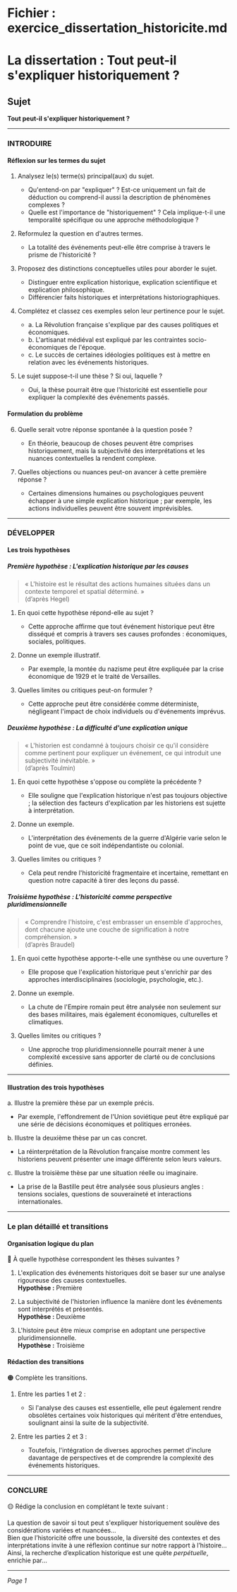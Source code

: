 # Fichier : exercice_dissertation_historicite.md

# La dissertation : Tout peut-il s'expliquer historiquement ?

## Sujet
**Tout peut-il s'expliquer historiquement ?**

---

### INTRODUIRE

#### Réflexion sur les termes du sujet

1. Analysez le(s) terme(s) principal(aux) du sujet.
   - Qu'entend-on par "expliquer" ? Est-ce uniquement un fait de déduction ou comprend-il aussi la description de phénomènes complexes ?
   - Quelle est l'importance de "historiquement" ? Cela implique-t-il une temporalité spécifique ou une approche méthodologique ?
  
2. Reformulez la question en d'autres termes.
   - La totalité des événements peut-elle être comprise à travers le prisme de l'historicité ?
  
3. Proposez des distinctions conceptuelles utiles pour aborder le sujet.
   - Distinguer entre explication historique, explication scientifique et explication philosophique.
   - Différencier faits historiques et interprétations historiographiques.

4. Complétez et classez ces exemples selon leur pertinence pour le sujet.
   - a. La Révolution française s'explique par des causes politiques et économiques.
   - b. L'artisanat médiéval est expliqué par les contraintes socio-économiques de l'époque.
   - c. Le succès de certaines idéologies politiques est à mettre en relation avec les événements historiques.

5. Le sujet suppose-t-il une thèse ? Si oui, laquelle ?
   - Oui, la thèse pourrait être que l'historicité est essentielle pour expliquer la complexité des événements passés.

#### Formulation du problème

6. Quelle serait votre réponse spontanée à la question posée ?
   - En théorie, beaucoup de choses peuvent être comprises historiquement, mais la subjectivité des interprétations et les nuances contextuelles la rendent complexe.

7. Quelles objections ou nuances peut-on avancer à cette première réponse ?
   - Certaines dimensions humaines ou psychologiques peuvent échapper à une simple explication historique ; par exemple, les actions individuelles peuvent être souvent imprévisibles.

---

### DÉVELOPPER

#### Les trois hypothèses

##### Première hypothèse : L'explication historique par les causes

> « L'histoire est le résultat des actions humaines situées dans un contexte temporel et spatial déterminé. »  
> (d’après Hegel)

1. En quoi cette hypothèse répond-elle au sujet ?
   - Cette approche affirme que tout événement historique peut être disséqué et compris à travers ses causes profondes : économiques, sociales, politiques.
  
2. Donne un exemple illustratif.
   - Par exemple, la montée du nazisme peut être expliquée par la crise économique de 1929 et le traité de Versailles.
  
3. Quelles limites ou critiques peut-on formuler ?
   - Cette approche peut être considérée comme déterministe, négligeant l'impact de choix individuels ou d'événements imprévus.

##### Deuxième hypothèse : La difficulté d'une explication unique

> « L'historien est condamné à toujours choisir ce qu'il considère comme pertinent pour expliquer un événement, ce qui introduit une subjectivité inévitable. »  
> (d’après Toulmin)

1. En quoi cette hypothèse s'oppose ou complète la précédente ?
   - Elle souligne que l'explication historique n'est pas toujours objective ; la sélection des facteurs d'explication par les historiens est sujette à interprétation.

2. Donne un exemple.
   - L'interprétation des événements de la guerre d'Algérie varie selon le point de vue, que ce soit indépendantiste ou colonial.

3. Quelles limites ou critiques ?
   - Cela peut rendre l'historicité fragmentaire et incertaine, remettant en question notre capacité à tirer des leçons du passé.

##### Troisième hypothèse : L'historicité comme perspective pluridimensionnelle

> « Comprendre l'histoire, c'est embrasser un ensemble d'approches, dont chacune ajoute une couche de signification à notre compréhension. »  
> (d’après Braudel)

1. En quoi cette hypothèse apporte-t-elle une synthèse ou une ouverture ?
   - Elle propose que l'explication historique peut s'enrichir par des approches interdisciplinaires (sociologie, psychologie, etc.).

2. Donne un exemple.
   - La chute de l'Empire romain peut être analysée non seulement sur des bases militaires, mais également économiques, culturelles et climatiques.

3. Quelles limites ou critiques ?
   - Une approche trop pluridimensionnelle pourrait mener à une complexité excessive sans apporter de clarté ou de conclusions définies.

---

#### Illustration des trois hypothèses

a. Illustre la première thèse par un exemple précis.
   - Par exemple, l'effondrement de l'Union soviétique peut être expliqué par une série de décisions économiques et politiques erronées.
  
b. Illustre la deuxième thèse par un cas concret.
   - La réinterprétation de la Révolution française montre comment les historiens peuvent présenter une image différente selon leurs valeurs.
  
c. Illustre la troisième thèse par une situation réelle ou imaginaire.
   - La prise de la Bastille peut être analysée sous plusieurs angles : tensions sociales, questions de souveraineté et interactions internationales.

---

### Le plan détaillé et transitions

#### Organisation logique du plan

🔴 À quelle hypothèse correspondent les thèses suivantes ?

1. L'explication des événements historiques doit se baser sur une analyse rigoureuse des causes contextuelles.  
   **Hypothèse :** Première 

2. La subjectivité de l'historien influence la manière dont les événements sont interprétés et présentés.  
   **Hypothèse :** Deuxième 

3. L'histoire peut être mieux comprise en adoptant une perspective pluridimensionnelle.  
   **Hypothèse :** Troisième 

#### Rédaction des transitions

🟠 Complète les transitions.

1. Entre les parties 1 et 2 :  
   - Si l'analyse des causes est essentielle, elle peut également rendre obsolètes certaines voix historiques qui méritent d'être entendues, soulignant ainsi la suite de la subjectivité.
   
2. Entre les parties 2 et 3 :  
   - Toutefois, l'intégration de diverses approches permet d'inclure davantage de perspectives et de comprendre la complexité des événements historiques.

---

### CONCLURE

🟡 Rédige la conclusion en complétant le texte suivant :

La question de savoir si tout peut s'expliquer historiquement soulève des considérations variées et nuancées…  
Bien que l’historicité offre une boussole, la diversité des contextes et des interprétations invite à une réflexion continue sur notre rapport à l’histoire…  
Ainsi, la recherche d’explication historique est une quête _perpétuelle_, enrichie par… 

---

*Page 1*